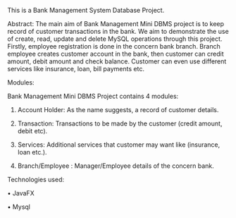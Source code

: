 This is a Bank Management System Database Project.

Abstract: The main aim of Bank Management Mini DBMS project is to keep record of customer transactions in the bank. 
We aim to demonstrate the use of create, read, update and delete MySQL operations through this project.
Firstly, employee registration is done in the concern bank branch. 
Branch employee creates customer account in the bank, then customer can credit amount, debit amount and check balance. 
Customer can even use different services like insurance, loan, bill payments etc.




Modules:


Bank Management Mini DBMS Project contains 4 modules:



1.	Account Holder: As the name suggests, a record of customer details.

2.	Transaction: Transactions to be made by the customer (credit amount, debit etc).

3.	Services: Additional services that customer may want like (insurance, loan etc.).

4.	Branch/Employee : Manager/Employee details of the concern bank.




Technologies used:



•	JavaFX

•	Mysql



